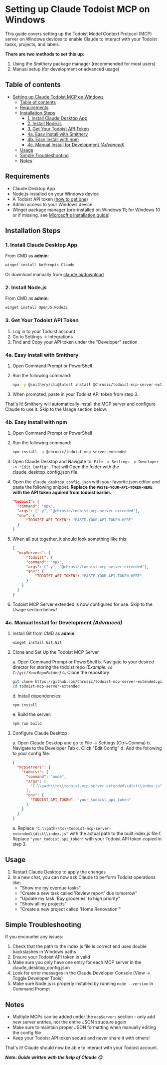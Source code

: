 # Setting up Claude Todoist MCP on Windows

This guide covers setting up the Todoist Model Context Protocol (MCP) server on Windows devices to enable Claude to interact with your Todoist tasks, projects, and labels.

**There are two methods to set this up:**

1. Using the Smithery package manager (recommended for most users)
2. Manual setup (for development or advanced usage)

## Table of contents

* [Setting up Claude Todoist MCP on Windows](#setting-up-claude-todoist-mcp-on-windows)
  * [Table of contents](#table-of-contents)
  * [Requirements](#requirements)
  * [Installation Steps](#installation-steps)
    * [1. Install Claude Desktop App](#1-install-claude-desktop-app)
    * [2. Install Node.js](#2-install-nodejs)
    * [3. Get Your Todoist API Token](#3-get-your-todoist-api-token)
    * [4a. Easy Install with Smithery](#4a-easy-install-with-smithery)
    * [4b. Easy Install with npm](#4b-easy-install-with-npm)
    * [4c. Manual Install for Development *(Advanced)*](#4c-manual-install-for-development-advanced)
  * [Usage](#usage)
  * [Simple Troubleshooting](#simple-troubleshooting)
  * [Notes](#notes)

## Requirements

* Claude Desktop App
* Node.js installed on your Windows device
* A Todoist API token ([how to get one](https://todoist.com/help/articles/find-your-api-token-Jpzx9IIlB))
* Admin access to your Windows device
* Winget package manager (pre-installed on Windows 11; for Windows 10 or if missing, see [Microsoft's installation guide](https://learn.microsoft.com/en-us/windows/package-manager/winget/))

## Installation Steps

### 1. Install Claude Desktop App

From CMD as **admin**:

   ```bash
   winget install Anthropic.Claude  
   ```

Or download manually from [claude.ai/download](https://claude.ai/download)

### 2. Install Node.js

From CMD as **admin**:

   ``` bash
   winget install OpenJS.NodeJS
   ```

### 3. Get Your Todoist API Token

1. Log in to your Todoist account
2. Go to Settings → Integrations  
3. Find and Copy your API token under the "Developer" section

### 4a. Easy Install with Smithery

1. Open Command Prompt or PowerShell
2. Run the following command:

   ```bash
   npx -y @smithery/cli@latest install @Chrusic/todoist-mcp-server-extended --client claude
   ```

3. When prompted, paste in your Todoist API token from step 3.

That's it! Smithery will automatically install the MCP server and configure Claude to use it. Skip to the Usage section below.

### 4b. Easy Install with npm

1. Open Command Prompt or PowerShell
2. Run the following command:

   ``` bash
   npm install -g @chrusic/todoist-mcp-server-extended
   ```

3. Open Claude Desktop and Navigate to: `File -> Settings -> Developer -> "Edit Config"`. That will Open the folder with the claude_desktop_config.json file.

4. Open the `claude_desktop_config.json` with your favorite json editor and paste the following snippet. **Replace the `PASTE-YOUR-API-TOKEN-HERE` with the API token aquired from todoist earlier.**

   ``` json
   "todoist": {
     "command": "npx",
     "args": ["-y", "@chrusic/todoist-mcp-server-extended"],
     "env": {
         "TODOIST_API_TOKEN": "PASTE-YOUR-API-TOKEN-HERE"
     }
   }
   ```

5. When all put together, it should look something like this:

   ``` json
   {
     "mcpServers": {
         "todoist": {
         "command": "npx",
         "args": ["-y", "@chrusic/todoist-mcp-server-extended"],
         "env": {
             "TODOIST_API_TOKEN": "PASTE-YOUR-API-TOKEN-HERE"
         }
       }
     }
   }
   ```

6. Todoist MCP Server extended is now configured for use. Skip to the Usage section below!

### 4c. Manual Install for Development *(Advanced)*

1. Install Git from CMD as **admin**:

   ```bash
   winget install Git.Git
   ```

2. Clone and Set Up the Todoist MCP Server

   a. Open Command Prompt or PowerShell
   b. Navigate to your desired director for storing the todoist repo  *(Example: `cd C:/git/YourRepoFolder`)*
   c. Clone the repository:

      ```bash
      git clone https://github.com/Chrusic/todoist-mcp-server-extended.git
      cd todoist-mcp-server-extended
      ```

   d. Install dependencies:

      ```bash
      npm install
      ```

   e. Build the server:

      ```bash  
      npm run build
      ```

3. Configure Claude Desktop

   a. Open Claude Desktop and go to File → Settings (Ctrl+Comma)
   b. Navigate to the Developer Tab
   c. Click "Edit Config"
   d. Add the following to your config file:

   ```json
   {
     "mcpServers": {
       "todoist": {
         "command": "node",
         "args": [
           "C:\\path\\to\\todoist-mcp-server-extended\\dist\\index.js" 
         ],
         "env": {
           "TODOIST_API_TOKEN": "your_todoist_api_token"
         }
       }
     }
   }
   ```  

   e. Replace `"C:\\path\\to\\todoist-mcp-server-extended\\dist\\index.js"` with the actual path to the built index.js file
   f. Replace `"your_todoist_api_token"` with your Todoist API token copied in step 3.

## Usage

1. Restart Claude Desktop to apply the changes  
2. In a new chat, you can now ask Claude to perform Todoist operations like:
   * "Show me my overdue tasks"
   * "Create a new task called 'Review report' due tomorrow"
   * "Update my task 'Buy groceries' to high priority"
   * "Show all my projects"
   * "Create a new project called 'Home Renovation'"

## Simple Troubleshooting

If you encounter any issues:

1. Check that the path to the index.js file is correct and uses double backslashes in Windows paths
2. Ensure your Todoist API token is valid
3. Make sure you only have one entry for each MCP server in the claude_desktop_config.json
4. Look for error messages in the Claude Developer Console (View → Toggle Developer Tools)  
5. Make sure Node.js is properly installed by running `node --version` in Command Prompt

## Notes

* Multiple MCPs can be added under the `mcpServers` section - only add new server entries, not the entire JSON structure again
* Make sure to maintain proper JSON formatting when manually editing the config file
* Keep your Todoist API token secure and never share it with others!

That's it! Claude should now be able to interact with your Todoist account.

***Note: Guide written with the help of Claude :smirk:***
